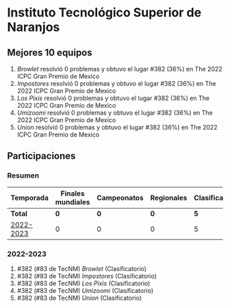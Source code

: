 # Instituto Tecnológico Superior de Naranjos

## Mejores 10 equipos

1. _Browlet_ resolvió 0 problemas y obtuvo el lugar #382 (36%) en The 2022 ICPC Gran Premio de Mexico
1. _Impostores_ resolvió 0 problemas y obtuvo el lugar #382 (36%) en The 2022 ICPC Gran Premio de Mexico
1. _Los Pixis_ resolvió 0 problemas y obtuvo el lugar #382 (36%) en The 2022 ICPC Gran Premio de Mexico
1. _Umizoomi_ resolvió 0 problemas y obtuvo el lugar #382 (36%) en The 2022 ICPC Gran Premio de Mexico
1. _Union_ resolvió 0 problemas y obtuvo el lugar #382 (36%) en The 2022 ICPC Gran Premio de Mexico

## Participaciones

### Resumen

| Temporada | Finales mundiales | Campeonatos | Regionales | Clasificatorios | Equipos |
| --- | --- | --- | --- | --- | --- |
| **Total** | **0** | **0** | **0** | **5** | **5** |
| [2022-2023](#2022-2023) | 0 | 0 | 0 | 5 | 5 |

### 2022-2023

1. #382 (#83 de TecNM) _Browlet_ (Clasificatorio)
1. #382 (#83 de TecNM) _Impostores_ (Clasificatorio)
1. #382 (#83 de TecNM) _Los Pixis_ (Clasificatorio)
1. #382 (#83 de TecNM) _Umizoomi_ (Clasificatorio)
1. #382 (#83 de TecNM) _Union_ (Clasificatorio)



